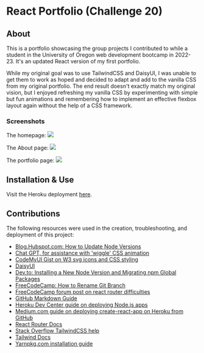 # React Portfolio (Challenge 20)

## About

This is a portfolio showcasing the group projects I contributed to while a student in the University of Oregon web development bootcamp in 2022-23. It's an updated React version of my first portfolio. 

While my original goal was to use TailwindCSS and DaisyUI, I was unable to get them to work as hoped and decided to adapt and add to the vanilla CSS from my original portfolio. The end result doesn't exactly match my original vision, but I enjoyed refreshing my vanilla CSS by experimenting with simple but fun animations and remembering how to implement an effective flexbox layout again without the help of a CSS framework. 

### Screenshots
The homepage:
![](../challenge-20/skh-react-portfolio/src/assets/images/screenshot1.png)

The About page:
![](../challenge-20/skh-react-portfolio/src/assets/images/screenshot2.png)

The portfolio page:
![](../challenge-20/skh-react-portfolio/src/assets/images/screenshot3.png)

## Installation & Use

Visit the Heroku deployment [here](https://starter-project.herokuapp.com/).

## Contributions

The following resources were used in the creation, troubleshooting, and deployment of this project:

* [Blog.Hubspot.com: How to Update Node Versions](https://blog.hubspot.com/website/update-node-js)
* [Chat GPT, for assistance with 'wiggle' CSS animation](https://chat.openai.com/)
* [CodeMyUI Gist on W3 svg icons and CSS styling](https://gist.github.com/CodeMyUI/0d52aa4075d25177df0281ac8a5e51f2)
* [DaisyUI](https://daisyui.com/)
* [Dev.to: Installing a New Node Version and Migrating npm Global Packages](https://dev.to/andy/installing-a-new-node-version-and-migrating-npm-global-packages-4no3)
* [FreeCodeCamp: How to Rename Git Branch](https://www.freecodecamp.org/news/git-rename-branch-how-to-change-a-local-branch-name/)
* [FreeCodeCamp forum post on react router difficulties](https://forum.freecodecamp.org/t/why-is-my-react-router-not-working/257114)
* [GitHub Markdown Guide](https://docs.github.com/en/get-started/writing-on-github/getting-started-with-writing-and-formatting-on-github/basic-writing-and-formatting-syntax)
* [Heroku Dev Center guide on deploying Node.js apps](https://devcenter.heroku.com/articles/deploying-nodejs)
* [Medium.com guide on deploying create-react-app on Heroku from GitHub](https://medium.com/make-it-heady/deploying-create-react-app-on-heroku-from-github-49447561f670)
* [React Router Docs](https://reactrouter.com/en/main/start/overview)
* [Stack Overflow TailwindCSS help](https://stackoverflow.com/questions/70577297/tailwind-class-is-not-working-after-installed)
* [Tailwind Docs](https://tailwindcss.com/docs/guides/create-react-app)
* [Yarnpkg.com installation guide](https://classic.yarnpkg.com/en/docs/install/#windows-stable)
